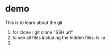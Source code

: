 # demo
This is to learn about the git
1.  for clone : git clone "SSH url"
2.  to see all files including the hidden files: ls -a
3.  
